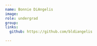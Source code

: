 ```yaml
---
name: Bonnie DiAngelis
image:
role: undergrad
group: 
links:
  github: https://github.com/bldiangelis
  
---
```




